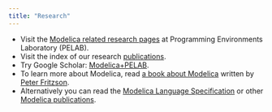 ```yaml
---
title: "Research"
---
```

  * Visit the [Modelica related research pages][332] at Programming Environments Laboratory (PELAB).
  * Visit the index of our research [publications][333].
  * Try Google Scholar: [Modelica+PELAB][334].
  * To learn more about Modelica, read [a book about Modelica][335] written by [Peter Fritzson][336].
  * Alternatively you can read the [Modelica Language Specification][337] or other [Modelica publications][338].

 [332]: http://www.ida.liu.se/%7Epelab/modelica
 [333]: http://www.ida.liu.se/%7Epelab/publications
 [334]: http://scholar.google.com/scholar?hl=en&lr=&safe=off&q=Modelica+PELAB
 [335]: http://www.ida.liu.se/labs/pelab/modelica/OpenModelica/Documents/ModelicaBookExcerpts.pdf
 [336]: http://www.ida.liu.se/%7Epetfr
 [337]: http://www.modelica.org/documents/
 [338]: http://www.modelica.org/publications/